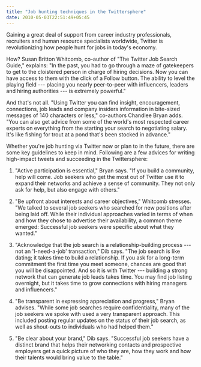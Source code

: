 ```yaml
---
title: "Job hunting techniques in the Twittersphere"
date: 2010-05-03T22:51:49+05:45
---
```


Gaining a great deal of support from career industry professionals, recruiters and human resource specialists worldwide, Twitter is revolutionizing how people hunt for jobs in today's economy.

How? Susan Britton Whitcomb, co-author of "The Twitter Job Search Guide," explains: "In the past, you had to go through a maze of gatekeepers to get to the cloistered person in charge of hiring decisions. Now you can have access to them with the click of a Follow button. The ability to level the playing field --- placing you nearly peer-to-peer with influencers, leaders and hiring authorities --- is extremely powerful."

And that's not all. "Using Twitter you can find insight, encouragement, connections, job leads and company insiders information in bite-sized messages of 140 characters or less," co-authors Chandlee Bryan adds. "You can also get advice from some of the world's most respected career experts on everything from the starting your search to negotiating salary. It's like fishing for trout at a pond that's been stocked in advance."

Whether you're job hunting via Twitter now or plan to in the future, there are some key guidelines to keep in mind. Following are a few advices for writing high-impact tweets and succeeding in the Twittersphere:

1. "Active participation is essential," Bryan says. "If you build a community, help will come. Job seekers who get the most out of Twitter use it to expand their networks and achieve a sense of community. They not only ask for help, but also engage with others."

2. "Be upfront about interests and career objectives," Whitcomb stresses. "We talked to several job seekers who searched for new positions after being laid off. While their individual approaches varied in terms of when and how they chose to advertise their availability, a common theme emerged: Successful job seekers were specific about what they wanted."

3. "Acknowledge that the job search is a relationship-building process --- not an 'I-need-a-job' transaction," Dib says. "The job search is like dating; it takes time to build a relationship. If you ask for a long-term commitment the first time you meet someone, chances are good that you will be disappointed. And so it is with Twitter --- building a strong network that can generate job leads takes time. You may find job listing overnight, but it takes time to grow connections with hiring managers and influencers."

4. "Be transparent in expressing appreciation and progress," Bryan advises. "While some job searches require confidentiality, many of the job seekers we spoke with used a very transparent approach. This included posting regular updates on the status of their job search, as well as shout-outs to individuals who had helped them."

5. "Be clear about your brand," Dib says. "Successful job seekers have a distinct brand that helps their networking contacts and prospective employers get a quick picture of who they are, how they work and how their talents would bring value to the table."
